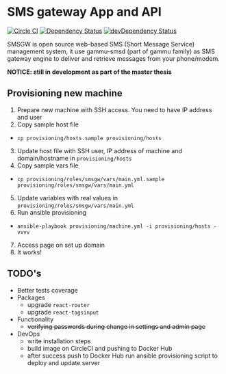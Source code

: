 # SMS gateway App and API
[![Circle CI](https://circleci.com/gh/VojtechBartos/smsgw/tree/master.svg?style=svg)](https://circleci.com/gh/VojtechBartos/smsgw/tree/master)
[![Dependency Status](https://david-dm.org/VojtechBartos/smsgw.png)](https://david-dm.org/VojtechBartos/smsgw) [![devDependency Status](https://david-dm.org/VojtechBartos/smsgw/dev-status.png)](https://david-dm.org/VojtechBartos/smsgw#info=devDependencies)

SMSGW is open source web-based SMS (Short Message Service) management system, it use gammu-smsd (part of gammu family) as SMS gateway engine to deliver and retrieve messages from your phone/modem.

**NOTICE: still in development as part of the master thesis**

## Provisioning new machine

1. Prepare new machine with SSH access. You need to have IP address and user
2. Copy sample host file
  - `cp provisioning/hosts.sample provisioning/hosts`
3. Update host file with SSH user, IP address of machine and domain/hostname in `provisioning/hosts`
4. Copy sample vars file
  - `cp provisioning/roles/smsgw/vars/main.yml.sample provisioning/roles/smsgw/vars/main.yml`
5. Update variables with real values in `provisioning/roles/smsgw/vars/main.yml`
6. Run ansible provisioning
  - `ansible-playbook provisioning/machine.yml -i provisioning/hosts -vvvv`
7. Access page on set up domain
8. It works!

## TODO's

- Better tests coverage
- Packages
  - upgrade `react-router`
  - upgrade `react-tagsinput`
- Functionality
  - ~~verifying passwords during change in settings and admin page~~
- DevOps
  - write installation steps
  - build image on CircleCI and pushing to Docker Hub
  - after success push to Docker Hub run ansible provisioning script to deploy and update server
